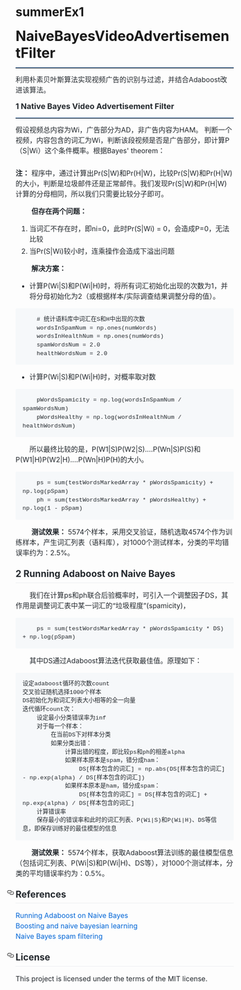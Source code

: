 # summerEx1
<p>
	<span style="font-size:32px;"><strong>NaiveBayesVideoAdvertisementFilter</strong></span>
</p>
<hr style="height:1px;border:none;border-top:1px solid #185598;" />
<p>
	<span style="color: rgb(36, 41, 46); font-family: -apple-system, BlinkMacSystemFont, 'Segoe UI', Helvetica, Arial, sans-serif, 'Apple Color Emoji', 'Segoe UI Emoji', 'Segoe UI Symbol'; font-size: 16px; line-height: 24px;">利用朴素贝叶斯算法实现视频广告的识别与过滤，并结合Adaboost改进该算法。</span>
</p>
<p>
	<span style="color: rgb(36, 41, 46); font-family: -apple-system, BlinkMacSystemFont, 'Segoe UI', Helvetica, Arial, sans-serif, 'Apple Color Emoji', 'Segoe UI Emoji', 'Segoe UI Symbol'; line-height: 24px;"><strong><span style="font-size:18px;">1 Native Bayes Video Advertisement Filter</span></strong></span>
</p>
<hr style="height:1px;border:none;border-top:1px solid #185598;" />
<p>
</p>
<p>
	<span style="color: rgb(36, 41, 46); font-family: -apple-system, BlinkMacSystemFont, 'Segoe UI', Helvetica, Arial, sans-serif, 'Apple Color Emoji', 'Segoe UI Emoji', 'Segoe UI Symbol'; font-size: 16px; line-height: 24px;">假设视频总内容为Wi，广告部分为AD，非广告内容为HAM。 判断一个视频，内容包含的词汇为Wi，判断该段视频是否是广告部分，即计算P（S|Wi）这个条件概率。根据Bayes' theorem：</span>
</p>
<p>
	<span style="color: rgb(36, 41, 46); font-family: -apple-system, BlinkMacSystemFont, 'Segoe UI', Helvetica, Arial, sans-serif, 'Apple Color Emoji', 'Segoe UI Emoji', 'Segoe UI Symbol'; font-size: 16px; line-height: 24px;"><img src="http://img.blog.csdn.net/20170726092657428" alt="" /><br />
	</span>
</p>
<p>
	<span style="color: rgb(36, 41, 46); font-family: -apple-system, BlinkMacSystemFont, 'Segoe UI', Helvetica, Arial, sans-serif, 'Apple Color Emoji', 'Segoe UI Emoji', 'Segoe UI Symbol'; font-size: 16px; line-height: 24px;"></span>
</p>
<p style="box-sizing: border-box; margin-top: 0px; margin-bottom: 16px; color: rgb(36, 41, 46); font-family: -apple-system, BlinkMacSystemFont, 'Segoe UI', Helvetica, Arial, sans-serif, 'Apple Color Emoji', 'Segoe UI Emoji', 'Segoe UI Symbol'; font-size: 16px; line-height: 24px;">
	<span style="box-sizing: border-box; font-weight: 600;">注：</span>&nbsp;程序中，通过计算出Pr(S|W)和Pr(H|W)，比较Pr(S|W)和Pr(H|W)的大小，判断是垃圾邮件还是正常邮件。我们发现Pr(S|W)和Pr(H|W)计算的分母相同，所以我们只需要比较分子即可。
</p>
<p style="box-sizing: border-box; margin-top: 0px; margin-bottom: 16px; color: rgb(36, 41, 46); font-family: -apple-system, BlinkMacSystemFont, 'Segoe UI', Helvetica, Arial, sans-serif, 'Apple Color Emoji', 'Segoe UI Emoji', 'Segoe UI Symbol'; font-size: 16px; line-height: 24px;">  
	<span style="box-sizing: border-box; font-weight: 600;">但存在两个问题：</span>
</p>
<ol style="box-sizing: border-box; padding-left: 2em; margin-top: 0px; margin-bottom: 16px; color: rgb(36, 41, 46); font-family: -apple-system, BlinkMacSystemFont, 'Segoe UI', Helvetica, Arial, sans-serif, 'Apple Color Emoji', 'Segoe UI Emoji', 'Segoe UI Symbol'; font-size: 16px; line-height: 24px;">
	<li style="box-sizing: border-box;">
		当词汇不存在时，即ni=0，此时Pr(S|Wi) = 0，会造成P=0，无法比较
	</li>
	<li style="box-sizing: border-box; margin-top: 0.25em;">
		当Pr(S|Wi)较小时，连乘操作会造成下溢出问题
	</li>
</ol>
<p style="box-sizing: border-box; margin-top: 0px; margin-bottom: 16px; color: rgb(36, 41, 46); font-family: -apple-system, BlinkMacSystemFont, 'Segoe UI', Helvetica, Arial, sans-serif, 'Apple Color Emoji', 'Segoe UI Emoji', 'Segoe UI Symbol'; font-size: 16px; line-height: 24px;">  
	<span style="box-sizing: border-box; font-weight: 600;">解决方案：</span>
</p>
<ul style="box-sizing: border-box; padding-left: 2em; margin-top: 0px; margin-bottom: 16px; color: rgb(36, 41, 46); font-family: -apple-system, BlinkMacSystemFont, 'Segoe UI', Helvetica, Arial, sans-serif, 'Apple Color Emoji', 'Segoe UI Emoji', 'Segoe UI Symbol'; font-size: 16px; line-height: 24px;">
	<li style="box-sizing: border-box;">
		计算P(Wi|S)和P(Wi|H)时，将所有词汇初始化出现的次数为1，并将分母初始化为2（或根据样本/实际调查结果调整分母的值）。
	</li>
</ul>
<pre style="box-sizing: border-box; font-family: SFMono-Regular, Consolas, 'Liberation Mono', Menlo, Courier, monospace; font-size: 13.6000003814697px; margin-top: 0px; margin-bottom: 16px; font-stretch: normal; line-height: 1.45; word-wrap: normal; padding: 16px; overflow: auto; border-radius: 3px; color: rgb(36, 41, 46); background-color: rgb(246, 248, 250);"><code style="box-sizing: border-box; font-family: SFMono-Regular, Consolas, 'Liberation Mono', Menlo, Courier, monospace; font-size: 13.6000003814697px; padding: 0px; margin: 0px; border-radius: 3px; word-break: normal; border: 0px; display: inline; overflow: visible; line-height: inherit; word-wrap: normal; background: transparent;">    # 统计语料库中词汇在S和H中出现的次数
    wordsInSpamNum = np.ones(numWords)
    wordsInHealthNum = np.ones(numWords)
    spamWordsNum = 2.0
    healthWordsNum = 2.0
</code></pre>
<ul style="box-sizing: border-box; padding-left: 2em; margin-top: 0px; margin-bottom: 16px; color: rgb(36, 41, 46); font-family: -apple-system, BlinkMacSystemFont, 'Segoe UI', Helvetica, Arial, sans-serif, 'Apple Color Emoji', 'Segoe UI Emoji', 'Segoe UI Symbol'; font-size: 16px; line-height: 24px;">
	<li style="box-sizing: border-box;">
		计算P(Wi|S)和P(Wi|H)时，对概率取对数
	</li>
</ul>
<pre style="box-sizing: border-box; font-family: SFMono-Regular, Consolas, 'Liberation Mono', Menlo, Courier, monospace; font-size: 13.6000003814697px; margin-top: 0px; margin-bottom: 16px; font-stretch: normal; line-height: 1.45; word-wrap: normal; padding: 16px; overflow: auto; border-radius: 3px; color: rgb(36, 41, 46); background-color: rgb(246, 248, 250);"><code style="box-sizing: border-box; font-family: SFMono-Regular, Consolas, 'Liberation Mono', Menlo, Courier, monospace; font-size: 13.6000003814697px; padding: 0px; margin: 0px; border-radius: 3px; word-break: normal; border: 0px; display: inline; overflow: visible; line-height: inherit; word-wrap: normal; background: transparent;">    pWordsSpamicity = np.log(wordsInSpamNum / spamWordsNum)
    pWordsHealthy = np.log(wordsInHealthNum / healthWordsNum)
</code></pre>
<p style="box-sizing: border-box; margin-top: 0px; margin-bottom: 16px; color: rgb(36, 41, 46); font-family: -apple-system, BlinkMacSystemFont, 'Segoe UI', Helvetica, Arial, sans-serif, 'Apple Color Emoji', 'Segoe UI Emoji', 'Segoe UI Symbol'; font-size: 16px; line-height: 24px;">
	  所以最终比较的是，P(W1|S)P(W2|S)....P(Wn|S)P(S)和P(W1|H)P(W2|H)....P(Wn|H)P(H)的大小。
</p>
<pre style="box-sizing: border-box; font-family: SFMono-Regular, Consolas, 'Liberation Mono', Menlo, Courier, monospace; font-size: 13.6000003814697px; margin-top: 0px; margin-bottom: 16px; font-stretch: normal; line-height: 1.45; word-wrap: normal; padding: 16px; overflow: auto; border-radius: 3px; color: rgb(36, 41, 46); background-color: rgb(246, 248, 250);"><code style="box-sizing: border-box; font-family: SFMono-Regular, Consolas, 'Liberation Mono', Menlo, Courier, monospace; font-size: 13.6000003814697px; padding: 0px; margin: 0px; border-radius: 3px; word-break: normal; border: 0px; display: inline; overflow: visible; line-height: inherit; word-wrap: normal; background: transparent;">    ps = sum(testWordsMarkedArray * pWordsSpamicity) + np.log(pSpam)
    ph = sum(testWordsMarkedArray * pWordsHealthy) + np.log(1 - pSpam)
</code></pre>
<p style="box-sizing: border-box; margin-top: 0px; margin-bottom: 16px; color: rgb(36, 41, 46); font-family: -apple-system, BlinkMacSystemFont, 'Segoe UI', Helvetica, Arial, sans-serif, 'Apple Color Emoji', 'Segoe UI Emoji', 'Segoe UI Symbol'; font-size: 16px; line-height: 24px;">  
	<span style="box-sizing: border-box; font-weight: 600;">测试效果：</span>&nbsp;5574个样本，采用交叉验证，随机选取4574个作为训练样本，产生词汇列表（语料库），对1000个测试样本，分类的平均错误率约为：2.5%。
</p>
<h2 style="box-sizing: border-box; margin-top: 24px; margin-bottom: 16px; line-height: 1.25; padding-bottom: 0.3em; border-bottom-width: 1px; border-bottom-style: solid; border-bottom-color: rgb(234, 236, 239); color: rgb(36, 41, 46); font-family: -apple-system, BlinkMacSystemFont, 'Segoe UI', Helvetica, Arial, sans-serif, 'Apple Color Emoji', 'Segoe UI Emoji', 'Segoe UI Symbol';">
	2 Running Adaboost on Naive Bayes
</h2>
<p style="box-sizing: border-box; margin-top: 0px; margin-bottom: 16px; color: rgb(36, 41, 46); font-family: -apple-system, BlinkMacSystemFont, 'Segoe UI', Helvetica, Arial, sans-serif, 'Apple Color Emoji', 'Segoe UI Emoji', 'Segoe UI Symbol'; font-size: 16px; line-height: 24px;">
	  我们在计算ps和ph联合后验概率时，可引入一个调整因子DS，其作用是调整词汇表中某一词汇的“垃圾程度”(spamicity)，
</p>
<pre style="box-sizing: border-box; font-family: SFMono-Regular, Consolas, 'Liberation Mono', Menlo, Courier, monospace; font-size: 13.6000003814697px; margin-top: 0px; margin-bottom: 16px; font-stretch: normal; line-height: 1.45; word-wrap: normal; padding: 16px; overflow: auto; border-radius: 3px; color: rgb(36, 41, 46); background-color: rgb(246, 248, 250);"><code style="box-sizing: border-box; font-family: SFMono-Regular, Consolas, 'Liberation Mono', Menlo, Courier, monospace; font-size: 13.6000003814697px; padding: 0px; margin: 0px; border-radius: 3px; word-break: normal; border: 0px; display: inline; overflow: visible; line-height: inherit; word-wrap: normal; background: transparent;">    ps = sum(testWordsMarkedArray * pWordsSpamicity * DS) + np.log(pSpam)
</code></pre>
<p style="box-sizing: border-box; margin-top: 0px; margin-bottom: 16px; color: rgb(36, 41, 46); font-family: -apple-system, BlinkMacSystemFont, 'Segoe UI', Helvetica, Arial, sans-serif, 'Apple Color Emoji', 'Segoe UI Emoji', 'Segoe UI Symbol'; font-size: 16px; line-height: 24px;">
	  其中DS通过Adaboost算法迭代获取最佳值。原理如下：
</p>
<pre style="box-sizing: border-box; font-family: SFMono-Regular, Consolas, 'Liberation Mono', Menlo, Courier, monospace; font-size: 13.6000003814697px; margin-top: 0px; margin-bottom: 16px; font-stretch: normal; line-height: 1.45; word-wrap: normal; padding: 16px; overflow: auto; border-radius: 3px; color: rgb(36, 41, 46); background-color: rgb(246, 248, 250);"><code style="box-sizing: border-box; font-family: SFMono-Regular, Consolas, 'Liberation Mono', Menlo, Courier, monospace; font-size: 13.6000003814697px; padding: 0px; margin: 0px; border-radius: 3px; word-break: normal; border: 0px; display: inline; overflow: visible; line-height: inherit; word-wrap: normal; background: transparent;">设定adaboost循环的次数count
交叉验证随机选择1000个样本
DS初始化为和词汇列表大小相等的全一向量
迭代循环count次：
    设定最小分类错误率为inf
    对于每一个样本：
        在当前DS下对样本分类
        如果分类出错：
            计算出错的程度，即比较ps和ph的相差alpha
            如果样本原本是spam，错分成ham：
                DS[样本包含的词汇] = np.abs(DS[样本包含的词汇] - np.exp(alpha) / DS[样本包含的词汇])
            如果样本原本是ham，错分成spam：
                DS[样本包含的词汇] = DS[样本包含的词汇] + np.exp(alpha) / DS[样本包含的词汇]
    计算错误率
    保存最小的错误率和此时的词汇列表、P(Wi|S)和P(Wi|H)、DS等信息，即保存训练好的最佳模型的信息
</code></pre>
<p style="box-sizing: border-box; margin-top: 0px; margin-bottom: 16px; color: rgb(36, 41, 46); font-family: -apple-system, BlinkMacSystemFont, 'Segoe UI', Helvetica, Arial, sans-serif, 'Apple Color Emoji', 'Segoe UI Emoji', 'Segoe UI Symbol'; font-size: 16px; line-height: 24px;">  
	<span style="box-sizing: border-box; font-weight: 600;">测试效果：</span>&nbsp;5574个样本，获取Adaboost算法训练的最佳模型信息（包括词汇列表、P(Wi|S)和P(Wi|H)、DS等），对1000个测试样本，分类的平均错误率约为：0.5%。
</p>
<h2 style="box-sizing: border-box; margin-top: 24px; margin-bottom: 16px; line-height: 1.25; padding-bottom: 0.3em; border-bottom-width: 1px; border-bottom-style: solid; border-bottom-color: rgb(234, 236, 239); color: rgb(36, 41, 46); font-family: -apple-system, BlinkMacSystemFont, 'Segoe UI', Helvetica, Arial, sans-serif, 'Apple Color Emoji', 'Segoe UI Emoji', 'Segoe UI Symbol';">
	<a id="user-content-references" class="anchor" href="https://github.com/SunnyMarkLiu/NaiveBayesSpamFilter/blob/master/README.md#references" aria-hidden="true" style="box-sizing: border-box; color: rgb(3, 102, 214); text-decoration: none; float: left; padding-right: 4px; margin-left: -20px; line-height: 1; background-color: transparent;"><svg aria-hidden="true" class="octicon octicon-link" height="16" version="1.1" viewbox="0 0 16 16" width="16"><path fill-rule="evenodd" d="M4 9h1v1H4c-1.5 0-3-1.69-3-3.5S2.55 3 4 3h4c1.45 0 3 1.69 3 3.5 0 1.41-.91 2.72-2 3.25V8.59c.58-.45 1-1.27 1-2.09C10 5.22 8.98 4 8 4H4c-.98 0-2 1.22-2 2.5S3 9 4 9zm9-3h-1v1h1c1 0 2 1.22 2 2.5S13.98 12 13 12H9c-.98 0-2-1.22-2-2.5 0-.83.42-1.64 1-2.09V6.25c-1.09.53-2 1.84-2 3.25C6 11.31 7.55 13 9 13h4c1.45 0 3-1.69 3-3.5S14.5 6 13 6z"></path></svg></a>References
</h2>
<p style="box-sizing: border-box; margin-top: 0px; margin-bottom: 16px; color: rgb(36, 41, 46); font-family: -apple-system, BlinkMacSystemFont, 'Segoe UI', Helvetica, Arial, sans-serif, 'Apple Color Emoji', 'Segoe UI Emoji', 'Segoe UI Symbol'; font-size: 16px; line-height: 24px;">
	<a href="http://web.cecs.pdx.edu/~mm/MachineLearningWinter2010/BoostingNaiveBayes.pdf" style="box-sizing: border-box; color: rgb(3, 102, 214); text-decoration: none; background-color: transparent;">Running Adaboost on Naive Bayes</a><br style="box-sizing: border-box;" />
	<a href="http://pages.cs.wisc.edu/~dyer/cs540/handouts/elkan97boosting.pdf" style="box-sizing: border-box; color: rgb(3, 102, 214); text-decoration: none; background-color: transparent;">Boosting and naive bayesian learning</a><br style="box-sizing: border-box;" />
	<a href="https://en.wikipedia.org/wiki/Naive_Bayes_spam_filtering" style="box-sizing: border-box; color: rgb(3, 102, 214); text-decoration: none; background-color: transparent;">Naive Bayes spam filtering</a><br style="box-sizing: border-box;" />
	
</p>
<h2 style="box-sizing: border-box; margin-top: 24px; margin-bottom: 16px; line-height: 1.25; padding-bottom: 0.3em; border-bottom-width: 1px; border-bottom-style: solid; border-bottom-color: rgb(234, 236, 239); color: rgb(36, 41, 46); font-family: -apple-system, BlinkMacSystemFont, 'Segoe UI', Helvetica, Arial, sans-serif, 'Apple Color Emoji', 'Segoe UI Emoji', 'Segoe UI Symbol';">
	<a id="user-content-license" class="anchor" href="https://github.com/SunnyMarkLiu/NaiveBayesSpamFilter/blob/master/README.md#license" aria-hidden="true" style="box-sizing: border-box; color: rgb(3, 102, 214); text-decoration: none; float: left; padding-right: 4px; margin-left: -20px; line-height: 1; background-color: transparent;"><svg aria-hidden="true" class="octicon octicon-link" height="16" version="1.1" viewbox="0 0 16 16" width="16"><path fill-rule="evenodd" d="M4 9h1v1H4c-1.5 0-3-1.69-3-3.5S2.55 3 4 3h4c1.45 0 3 1.69 3 3.5 0 1.41-.91 2.72-2 3.25V8.59c.58-.45 1-1.27 1-2.09C10 5.22 8.98 4 8 4H4c-.98 0-2 1.22-2 2.5S3 9 4 9zm9-3h-1v1h1c1 0 2 1.22 2 2.5S13.98 12 13 12H9c-.98 0-2-1.22-2-2.5 0-.83.42-1.64 1-2.09V6.25c-1.09.53-2 1.84-2 3.25C6 11.31 7.55 13 9 13h4c1.45 0 3-1.69 3-3.5S14.5 6 13 6z"></path></svg></a>License
</h2>
<p style="box-sizing: border-box; margin-top: 0px; color: rgb(36, 41, 46); font-family: -apple-system, BlinkMacSystemFont, 'Segoe UI', Helvetica, Arial, sans-serif, 'Apple Color Emoji', 'Segoe UI Emoji', 'Segoe UI Symbol'; font-size: 16px; line-height: 24px; margin-bottom: 0px !important;">
	This project is licensed under the terms of the MIT license.
</p>
<br />
